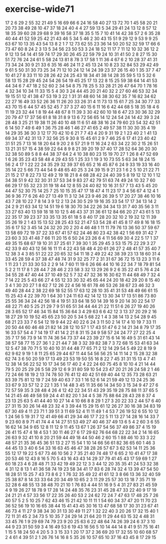 # exercise-wide71
17
2
6
29
2
55
32
21
49
5
16
69
66
6
24
16
58
40
27
13
72
70
1
45
58
20
21
20
73
38
49
28
10
47
37
18
24
40
4
4
27
59
13
5
34
29
41
24
13
12
8
57
12
18
35
39
60
28
29
68
9
39
16
58
37
18
35
5
15
7
10
41
14
42
38
57
2
6
35
28
40
44
41
52
59
25
42
21
43
46
5
34
5
46
2
30
43
15
51
9
29
12
9
53
9
9
25
63
67
10
13
35
43
54
13
8
2
1
7
12
73
62
55
23
36
14
50
20
52
32
59
17
66
6
73
47
60
8
24
2
3
13
5
34
56
23
50
53
3
24
18
52
11
17
7
11
12
10
32
36
12
2
9
12
13
54
14
41
59
74
17
29
30
26
45
22
59
79
24
10
31
41
50
2
8
27
15
30
51
72
76
24
24
61
5
58
24
13
81
8
78
3
17
58
1
11
36
4
67
6
2
10
28
37
41
31
73
34
24
30
9
21
33
6
35
16
46
24
11
2
45
13
24
10
8
23
32
84
53
29
42
49
9
61
5
50
31
30
73
25
34
71
12
10
24
12
14
24
39
23
37
26
15
40
1
35
37
7
47
10
41
27
8
33
11
10
28
26
42
24
25
43
18
34
41
38
14
28
35
59
5
13
5
32
6
58
13
15
28
29
45
24
54
26
54
19
45
25
17
13
22
8
15
25
59
38
64
14
41
53
44
34
6
7
47
18
2
52
60
2
34
54
8
75
78
25
5
33
28
21
26
47
64
70
1
78
16
4
32
34
10
34
11
33
15
5
4
30
3
24
44
45
20
21
40
32
2
27
60
46
53
32
34
19
15
51
12
41
38
47
53
19
3
22
1
31
31
48
60
14
38
30
62
35
7
16
82
34
62
22
27
16
49
33
52
26
36
11
26
20
33
26
31
4
11
73
13
15
61
7
25
34
30
77
33
43
70
15
6
44
57
45
52
45
7
37
3
27
40
15
6
11
16
6
42
44
68
5
18
35
18
4
6
11
19
23
32
44
1
8
19
44
48
67
8
11
39
3
30
42
60
10
18
6
47
23
30
36
32
29
20
79
47
17
37
56
61
8
18
31
8
9
13
6
72
56
65
14
12
24
54
24
14
42
39
3
24
28
48
3
25
21
19
38
11
26
40
10
48
11
6
51
48
38
16
24
79
60
23
54
32
42
51
6
14
50
7
49
6
49
1
36
75
28
46
1
46
27
41
65
2
49
57
38
11
30
30
35
4
19
14
29
35
36
30
3
12
17
70
42
10
6
21
7
7
43
4
20
9
31
19
2
1
23
40
2
1
41
13
69
34
37
42
31
13
7
32
56
25
9
30
8
15
45
61
2
9
7
46
25
6
17
41
23
40
42
31
51
25
7
13
16
18
20
64
9
20
2
8
57
21
9
11
16
24
2
63
34
22
30
2
15
26
51
13
21
31
57
15
4
38
59
22
64
8
9
8
21
39
20
19
37
40
17
28
52
64
36
20
30
32
38
50
89
5
8
8
44
38
37
64
2
4
10
38
80
23
15
19
70
27
1
26
8
47
52
69
1
6
26
35
23
43
58
48
4
29
43
55
1
25
33
1
19
3
10
73
55
5
63
34
18
24
15
56
2
4
17
1
22
22
24
35
29
32
39
37
65
65
2
16
45
87
6
24
9
33
19
33
16
40
35
14
22
5
66
73
44
54
9
48
65
40
25
3
24
39
15
9
21
23
1
6
2
5
10
21
22
71
21
15
2
17
8
22
73
12
49
2
19
18
21
8
4
68
28
42
24
40
39
5
8
19
12
12
10
1
12
34
38
51
9
42
32
30
31
37
53
34
9
83
27
42
79
51
63
74
49
24
10
32
7
60
66
29
17
55
32
23
31
19
18
44
12
8
55
24
40
82
10
16
31
57
7
13
43
5
45
20
44
47
52
30
75
14
25
7
25
10
15
35
47
17
18
47
4
11
23
17
3
4
56
67
4
12
4
1
36
9
36
77
6
26
40
27
13
49
11
3
12
34
23
9
46
26
39
5
17
20
27
38
46
10
16
43
7
28
10
22
7
8
14
3
9
12
2
13
24
30
5
29
19
16
35
33
54
17
17
34
13
14
2
24
2
9
21
63
34
12
14
51
19
6
18
30
70
34
22
26
34
34
13
31
7
40
35
56
3
11
33
27
63
40
13
59
18
18
10
12
5
46
43
37
31
36
61
12
84
66
20
27
43
61
5
13
22
35
17
39
23
37
33
35
13
35
61
18
5
8
40
17
28
20
32
10
2
19
32
12
11
39
35
26
19
2
1
43
15
13
52
28
25
43
52
21
47
53
54
28
41
45
8
17
49
8
16
18
15
35
6
17
52
3
45
14
24
32
20
20
2
20
4
46
48
1
11
11
79
76
13
36
50
37
59
67
13
58
69
72
19
37
22
33
67
41
57
62
24
46
80
23
42
38
42
1
56
69
31
42
7
23
60
3
33
41
48
7
66
11
20
15
6
50
24
23
26
6
4
11
56
69
30
4
22
5
17
1
37
49
35
15
68
67
19
10
31
37
25
61
7
39
30
1
35
29
45
3
53
15
75
22
29
3
27
42
33
9
40
43
12
56
16
11
11
4
22
43
58
48
4
20
61
26
27
2
48
41
57
35
40
7
12
38
3
4
3
85
51
22
22
20
65
32
54
11
18
2
49
22
42
38
39
23
13
18
60
31
4
33
45
28
59
4
37
38
47
48
74
31
9
32
25
77
2
31
31
67
36
72
15
13
23
3
11
6
1
11
23
1
21
33
30
53
2
2
9
14
7
60
11
19
6
26
66
44
10
16
22
34
7
18
79
81
54
5
2
2
11
17
8
1
28
44
7
28
46
2
23
58
3
32
13
29
26
9
2
6
35
22
41
5
76
4
24
34
55
28
47
40
44
37
10
49
52
5
7
32
47
32
36
16
30
62
11
44
68
49
7
32
4
7
14
22
25
5
43
66
27
4
55
12
33
30
32
45
65
44
24
20
18
42
29
20
8
15
40
3
4
1
30
20
27
1
8
62
7
12
26
22
4
56
16
61
78
46
53
26
38
67
23
46
32
3
49
40
28
44
2
38
22
69
18
52
55
17
63
12
28
10
35
41
31
53
48
49
66
61
15
15
25
43
4
22
39
70
1
64
30
1
24
11
63
42
14
12
13
30
34
17
13
51
86
73
80
25
55
36
34
24
42
56
18
4
19
51
33
64
18
50
14
39
16
9
20
14
30
22
54
17
48
22
71
40
5
25
21
29
7
9
51
65
51
34
44
44
21
22
11
51
6
26
27
19
40
26
28
3
65
52
17
46
34
15
84
15
36
64
3
4
29
63
6
6
42
12
3
13
37
20
29
2
16
18
27
29
10
19
52
45
65
23
50
20
5
34
5
68
22
1
4
3
38
14
13
2
54
28
9
45
68
21
23
33
7
6
54
12
19
9
44
22
40
22
6
24
3
11
50
2
14
17
4
10
19
7
33
11
20
50
44
60
46
48
21
82
14
28
12
10
57
1
17
43
51
47
6
2
14
21
34
8
79
17
35
16
33
57
54
4
7
14
19
17
41
14
2
21
8
31
15
24
9
58
57
24
24
77
27
22
25
4
35
7
17
56
73
9
14
11
74
36
54
73
37
44
23
39
27
15
6
14
16
49
5
31
61
43
14
38
57
58
77
15
27
36
1
2
21
44
7
38
3
32
39
82
38
7
3
72
68
15
53
41
63
34
12
5
47
38
70
71
5
10
40
10
31
44
48
77
65
71
2
12
14
29
54
5
49
22
8
19
9
62
9
62
9
19
1
8
11
25
65
29
44
67
11
44
54
56
56
25
14
11
14
2
15
28
32
38
62
74
3
6
50
20
59
17
13
49
23
53
19
50
55
16
8
22
7
45
31
31
15
13
4
7
41
12
38
14
56
22
52
10
17
34
56
17
40
2
4
22
24
60
75
45
8
10
10
4
21
14
44
79
5
20
25
29
26
5
58
29
12
6
9
31
80
59
10
54
23
47
20
21
26
24
58
2
1
46
72
24
66
18
19
2
13
74
78
50
76
41
12
40
42
51
69
40
44
12
35
73
28
63
21
83
39
75
81
12
19
7
24
59
40
63
7
33
1
16
52
6
14
21
59
49
12
13
24
25
36
33
67
9
33
57
12
2
22
1
35
1
14
48
3
45
11
35
66
14
34
50
3
15
34
9
47
27
6
72
57
59
35
3
28
48
4
26
4
12
42
22
34
51
43
29
35
19
28
75
88
11
37
65
5
14
21
45
46
49
58
59
24
4
41
82
20
1
34
4
5
38
75
88
64
28
43
28
8
37
4
23
13
25
63
5
41
44
40
10
27
14
4
10
66
8
8
29
1
27
3
20
22
33
2
44
57
6
40
27
31
15
30
26
14
48
23
32
4
3
39
44
15
29
15
61
12
26
27
30
16
38
34
83
19
67
30
49
4
11
23
71
1
39
51
3
11
69
52
4
11
11
49
1
4
53
7
26
19
52
6
55
10
12
1
24
56
5
19
31
7
12
41
49
66
41
29
34
46
17
7
22
5
11
13
27
14
28
16
14
33
7
9
23
60
8
9
71
41
74
4
4
14
27
51
53
49
27
40
46
37
49
13
6
5
4
2
60
3
6
55
16
62
14
34
9
65
12
8
11
12
9
11
45
13
67
1
26
37
54
56
37
49
86
37
4
15
19
26
41
15
47
4
18
4
53
1
30
11
46
27
6
17
29
62
76
64
68
22
22
34
2
14
16
65
26
63
9
32
41
10
8
20
21
59
44
49
18
44
50
46
2
60
15
1
88
46
10
33
3
22
48
57
21
35
36
45
36
51
13
2
27
15
54
1
10
14
66
56
61
82
36
65
60
1
46
3
44
45
13
3
40
6
54
33
16
63
45
46
47
38
28
26
57
67
3
62
53
14
11
25
36
55
12
17
19
22
5
67
73
46
10
56
2
7
35
21
40
74
48
17
6
65
2
10
41
47
17
38
20
53
46
12
43
8
16
5
70
5
43
16
43
43
14
29
37
79
41
45
43
17
59
69
1
27
60
18
23
4
6
28
48
71
33
42
19
49
22
12
3
3
44
12
20
35
35
41
24
53
32
38
4
31
12
8
13
1
41
36
58
74
19
23
58
34
41
17
83
6
28
74
32
4
13
39
47
54
50
18
28
51
15
25
7
43
73
8
6
2
1
76
32
35
49
22
41
61
12
3
8
66
13
36
32
40
59
25
38
87
8
14
33
33
64
20
34
49
10
65
2
3
11
29
25
57
30
13
18
7
35
71
19
32
28
6
48
55
13
38
48
70
21
10
1
76
83
4
44
51
16
9
5
4
31
27
83
21
45
59
4
9
19
26
27
18
78
9
17
28
14
24
48
35
76
23
31
45
28
47
33
22
40
9
17
19
24
21
21
4
57
33
56
17
22
35
26
40
53
2
24
62
72
24
7
47
63
17
48
25
7
26
40
57
5
2
5
10
25
7
62
43
46
15
21
42
10
11
11
1
54
60
34
37
47
20
11
70
23
36
52
56
19
10
16
65
38
44
15
41
43
45
30
16
13
47
68
58
17
30
31
23
67
41
46
73
4
11
27
9
38
34
30
31
13
30
49
11
27
1
32
22
40
3
20
26
17
32
15
40
1
72
11
31
45
2
34
73
5
10
35
7
24
29
14
21
64
20
11
29
44
63
15
32
4
48
31
33
45
76
1
9
29
69
74
79
23
9
20
25
63
6
22
48
64
74
26
39
24
6
37
3
10
44
9
23
31
50
59
3
4
16
49
53
6
19
43
16
56
5
10
14
44
14
8
41
9
51
75
16
41
1
15
5
18
24
50
4
20
5
3
3
15
33
1
20
17
37
2
36
69
20
17
32
55
10
60
68
57
2
4
61
4
39
51
2
1
26
76
14
16
8
5
35
26
10
57
65
10
37
16
43
45
8
17
29
15
